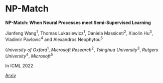 # NP-Match

**NP-Match: When Neural Processes meet Semi-Supervised Learning**

Jianfeng Wang<sup>1</sup>, Thomas Lukasiewicz<sup>1</sup>, Daniela Massiceti<sup>2</sup>, Xiaolin Hu<sup>3</sup>, Vladimir Pavlovic<sup>4</sup> and Alexandros Neophytou<sup>5</sup>

*University of Oxford*<sup>1</sup>, *Microsoft Research*<sup>2</sup>, *Tsinghua University*<sup>3</sup>,  *Rutgers University*<sup>4</sup>, *Microsoft*<sup>5</sup>

In ICML 2022

[Arxiv](https://arxiv.org/abs/2207.01066)
